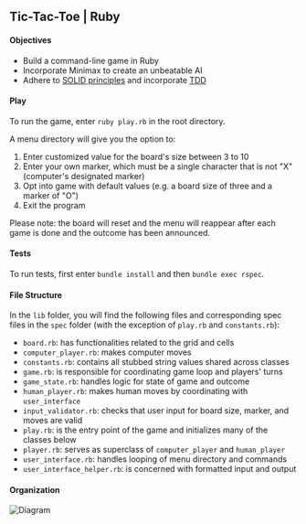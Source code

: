 ## Tic-Tac-Toe | Ruby

#### Objectives
* Build a command-line game in Ruby
* Incorporate Minimax to create an unbeatable AI
* Adhere to [SOLID principles](https://www.wikiwand.com/en/SOLID_(object-oriented_design)) and incorporate [TDD](https://www.wikiwand.com/en/Test-driven_development)

#### Play
To run the game, enter `ruby play.rb` in the root directory. 

A menu directory will give you the option to:

1. Enter customized value for the board's size between 3 to 10
2. Enter your own marker, which must be a single character that is not "X" (computer's designated marker)
3. Opt into game with default values (e.g. a board size of three and a marker of "O")
4. Exit the program

Please note: the board will reset and the menu will reappear after each game is done and the outcome has been announced. 

#### Tests
To run tests, first enter `bundle install` and then `bundle exec rspec`.

#### File Structure
In the `lib` folder, you will find the following files and corresponding spec files in the `spec` folder (with the exception of `play.rb` and `constants.rb`):

* `board.rb`: has functionalities related to the grid and cells
* `computer_player.rb`: makes computer moves 
* `constants.rb`: contains all stubbed string values shared across classes
* `game.rb`: is responsible for coordinating game loop and players' turns
* `game_state.rb`: handles logic for state of game and outcome
* `human_player.rb`: makes human moves by coordinating with `user_interface` 
* `input_validator.rb`: checks that user input for board size, marker, and moves are valid 
* `play.rb`: is the entry point of the game and initializes many of the classes below
* `player.rb`: serves as superclass of `computer_player` and `human_player`
* `user_interface.rb`: handles looping of menu directory and commands
* `user_interface_helper.rb`: is concerned with formatted input and output 

#### Organization
![Diagram](https://s31.postimg.org/mgt748td7/TTT_Diagram_v2.jpg)
